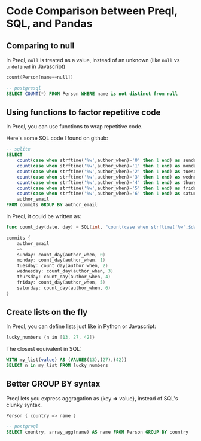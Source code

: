 # Code Comparison between Preql, SQL, and Pandas

## Comparing to null

In Preql, `null` is treated as a value, instead of an unknown (like `null` vs `undefined` in Javascript)

```go
count(Person[name==null])
```

```SQL
-- postgresql
SELECT COUNT(*) FROM Person WHERE name is not distinct from null
```


## Using functions to factor repetitive code

In Preql, you can use functions to wrap repetitive code.

Here's some SQL code I found on github:

```SQL
-- sqlite
SELECT
    count(case when strftime('%w',author_when)='0' then 1 end) as sunday,
    count(case when strftime('%w',author_when)='1' then 1 end) as monday,
    count(case when strftime('%w',author_when)='2' then 1 end) as tuesday,
    count(case when strftime('%w',author_when)='3' then 1 end) as wednesday,
    count(case when strftime('%w',author_when)='4' then 1 end) as thursday,
    count(case when strftime('%w',author_when)='5' then 1 end) as friday,
    count(case when strftime('%w',author_when)='6' then 1 end) as saturday,
    author_email
FROM commits GROUP BY author_email
```

In Preql, it could be written as:

```go
func count_day(date, day) = SQL(int, "count(case when strftime('%w',$date)='$day' then 1 end)")

commits {
    author_email
    =>
    sunday: count_day(author_when, 0)
    monday: count_day(author_when, 1)
    tuesday: count_day(author_when, 2)
    wednesday: count_day(author_when, 3)
    thursday: count_day(author_when, 4)
    friday: count_day(author_when, 5)
    saturday: count_day(author_when, 6)
}
```

## Create lists on the fly

In Preql, you can define lists just like in Python or Javascript:

```go
lucky_numbers {n in [13, 27, 42]}
```

The closest equivalent in SQL:

```SQL
WITH my_list(value) AS (VALUES(13),(27),(42))
SELECT n in my_list FROM lucky_numbers
```

## Better GROUP BY syntax

Preql lets you express aggragation as {key => value}, instead of SQL's clunky syntax.

```go
Person { country => name }
```

```SQL
-- postgreql
SELECT country, array_agg(name) AS name FROM Person GROUP BY country
```
